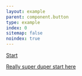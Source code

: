 ```yaml
---
layout: example
parent: component.button
type: example
index: 0
sitemap: false
noindex: true
---
```


<div class="ds_button-group">
<a href="#" class="ds_button  ds_button--fixed">Start</a><br />

<a href="#" class="ds_button  ds_button--fixed">Really super duper start here</a>
</div>

